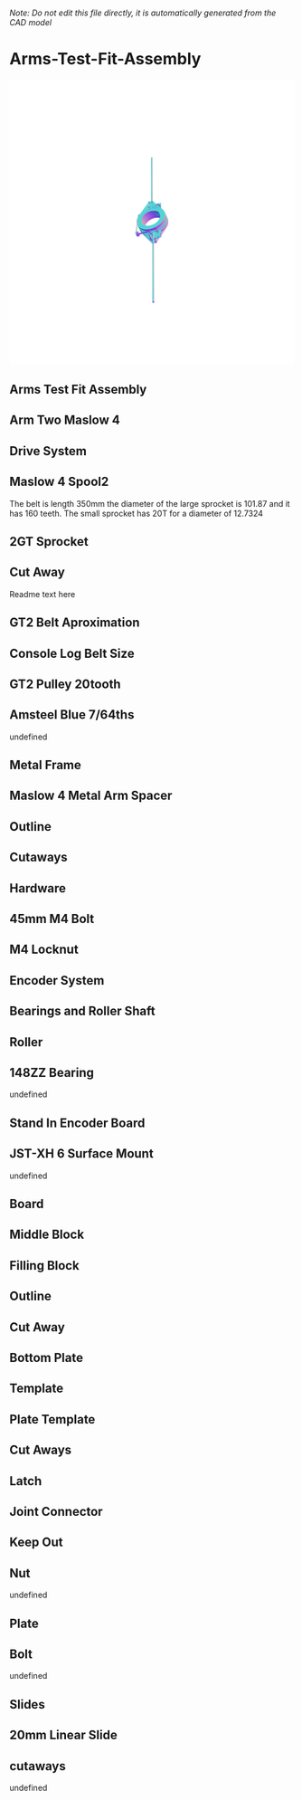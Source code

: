 ###### Note: Do not edit this file directly, it is automatically generated from the CAD model

# Arms-Test-Fit-Assembly

![](/project.svg)

## Arms Test Fit Assembly


## Arm Two Maslow 4


## Drive System


## Maslow 4 Spool2


The belt is length 350mm the diameter of the large sprocket is 101.87 and it has 160 teeth. The small sprocket has 20T for a diameter of 12.7324


## 2GT Sprocket


## Cut Away


Readme text here


## GT2 Belt Aproximation 


## Console Log Belt Size


## GT2 Pulley 20tooth


## Amsteel Blue 7/64ths


undefined


## Metal Frame


## Maslow 4 Metal Arm Spacer


## Outline


## Cutaways


## Hardware


## 45mm M4 Bolt


## M4 Locknut


## Encoder System


## Bearings and Roller Shaft


## Roller


## 148ZZ Bearing


undefined


## Stand In Encoder Board


## JST-XH 6 Surface Mount


undefined


## Board


## Middle Block


## Filling Block


## Outline


## Cut Away


## Bottom Plate


## Template


## Plate Template


## Cut Aways


## Latch


## Joint Connector


## Keep Out


## Nut


undefined


## Plate


## Bolt


undefined


## Slides


## 20mm Linear Slide


## cutaways


undefined


